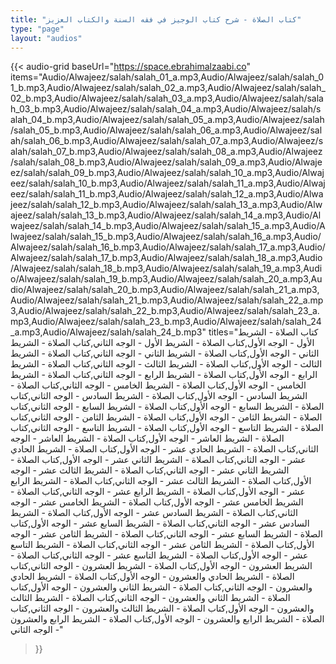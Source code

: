 ```yaml
---
title: "كتاب الصلاة - شرح كتاب الوجيز في فقه السنة والكتاب العزيز"
type: "page"
layout: "audios"
---
```


{{< audio-grid 
  baseUrl="https://space.ebrahimalzaabi.co"
  items="Audio/Alwajeez/salah/salah_01_a.mp3,Audio/Alwajeez/salah/salah_01_b.mp3,Audio/Alwajeez/salah/salah_02_a.mp3,Audio/Alwajeez/salah/salah_02_b.mp3,Audio/Alwajeez/salah/salah_03_a.mp3,Audio/Alwajeez/salah/salah_03_b.mp3,Audio/Alwajeez/salah/salah_04_a.mp3,Audio/Alwajeez/salah/salah_04_b.mp3,Audio/Alwajeez/salah/salah_05_a.mp3,Audio/Alwajeez/salah/salah_05_b.mp3,Audio/Alwajeez/salah/salah_06_a.mp3,Audio/Alwajeez/salah/salah_06_b.mp3,Audio/Alwajeez/salah/salah_07_a.mp3,Audio/Alwajeez/salah/salah_07_b.mp3,Audio/Alwajeez/salah/salah_08_a.mp3,Audio/Alwajeez/salah/salah_08_b.mp3,Audio/Alwajeez/salah/salah_09_a.mp3,Audio/Alwajeez/salah/salah_09_b.mp3,Audio/Alwajeez/salah/salah_10_a.mp3,Audio/Alwajeez/salah/salah_10_b.mp3,Audio/Alwajeez/salah/salah_11_a.mp3,Audio/Alwajeez/salah/salah_11_b.mp3,Audio/Alwajeez/salah/salah_12_a.mp3,Audio/Alwajeez/salah/salah_12_b.mp3,Audio/Alwajeez/salah/salah_13_a.mp3,Audio/Alwajeez/salah/salah_13_b.mp3,Audio/Alwajeez/salah/salah_14_a.mp3,Audio/Alwajeez/salah/salah_14_b.mp3,Audio/Alwajeez/salah/salah_15_a.mp3,Audio/Alwajeez/salah/salah_15_b.mp3,Audio/Alwajeez/salah/salah_16_a.mp3,Audio/Alwajeez/salah/salah_16_b.mp3,Audio/Alwajeez/salah/salah_17_a.mp3,Audio/Alwajeez/salah/salah_17_b.mp3,Audio/Alwajeez/salah/salah_18_a.mp3,Audio/Alwajeez/salah/salah_18_b.mp3,Audio/Alwajeez/salah/salah_19_a.mp3,Audio/Alwajeez/salah/salah_19_b.mp3,Audio/Alwajeez/salah/salah_20_a.mp3,Audio/Alwajeez/salah/salah_20_b.mp3,Audio/Alwajeez/salah/salah_21_a.mp3,Audio/Alwajeez/salah/salah_21_b.mp3,Audio/Alwajeez/salah/salah_22_a.mp3,Audio/Alwajeez/salah/salah_22_b.mp3,Audio/Alwajeez/salah/salah_23_a.mp3,Audio/Alwajeez/salah/salah_23_b.mp3,Audio/Alwajeez/salah/salah_24_a.mp3,Audio/Alwajeez/salah/salah_24_b.mp3"
  titles="كتاب الصلاة - الشريط الأول - الوجه الأول,كتاب الصلاة - الشريط الأول - الوجه الثاني,كتاب الصلاة - الشريط الثاني - الوجه الأول,كتاب الصلاة - الشريط الثاني - الوجه الثاني,كتاب الصلاة - الشريط الثالث - الوجه الأول,كتاب الصلاة - الشريط الثالث - الوجه الثاني,كتاب الصلاة - الشريط الرابع - الوجه الأول,كتاب الصلاة - الشريط الرابع - الوجه الثاني,كتاب الصلاة - الشريط الخامس - الوجه الأول,كتاب الصلاة - الشريط الخامس - الوجه الثاني,كتاب الصلاة - الشريط السادس - الوجه الأول,كتاب الصلاة - الشريط السادس - الوجه الثاني,كتاب الصلاة - الشريط السابع - الوجه الأول,كتاب الصلاة - الشريط السابع - الوجه الثاني,كتاب الصلاة - الشريط الثامن - الوجه الأول,كتاب الصلاة - الشريط الثامن - الوجه الثاني,كتاب الصلاة - الشريط التاسع - الوجه الأول,كتاب الصلاة - الشريط التاسع - الوجه الثاني,كتاب الصلاة - الشريط العاشر - الوجه الأول,كتاب الصلاة - الشريط العاشر - الوجه الثاني,كتاب الصلاة - الشريط الحادي عشر - الوجه الأول,كتاب الصلاة - الشريط الحادي عشر - الوجه الثاني,كتاب الصلاة - الشريط الثاني عشر - الوجه الأول,كتاب الصلاة - الشريط الثاني عشر - الوجه الثاني,كتاب الصلاة - الشريط الثالث عشر - الوجه الأول,كتاب الصلاة - الشريط الثالث عشر - الوجه الثاني,كتاب الصلاة - الشريط الرابع عشر - الوجه الأول,كتاب الصلاة - الشريط الرابع عشر - الوجه الثاني,كتاب الصلاة - الشريط الخامس عشر - الوجه الأول,كتاب الصلاة - الشريط الخامس عشر - الوجه الثاني,كتاب الصلاة - الشريط السادس عشر - الوجه الأول,كتاب الصلاة - الشريط السادس عشر - الوجه الثاني,كتاب الصلاة - الشريط السابع عشر - الوجه الأول,كتاب الصلاة - الشريط السابع عشر - الوجه الثاني,كتاب الصلاة - الشريط الثامن عشر - الوجه الأول,كتاب الصلاة - الشريط الثامن عشر - الوجه الثاني,كتاب الصلاة - الشريط التاسع عشر - الوجه الأول,كتاب الصلاة - الشريط التاسع عشر - الوجه الثاني,كتاب الصلاة - الشريط العشرون - الوجه الأول,كتاب الصلاة - الشريط العشرون - الوجه الثاني,كتاب الصلاة - الشريط الحادي والعشرون - الوجه الأول,كتاب الصلاة - الشريط الحادي والعشرون - الوجه الثاني,كتاب الصلاة - الشريط الثاني والعشرون - الوجه الأول,كتاب الصلاة - الشريط الثاني والعشرون - الوجه الثاني,كتاب الصلاة - الشريط الثالث والعشرون - الوجه الأول,كتاب الصلاة - الشريط الثالث والعشرون - الوجه الثاني,كتاب الصلاة - الشريط الرابع والعشرون - الوجه الأول,كتاب الصلاة - الشريط الرابع والعشرون - الوجه الثاني"
>}} 